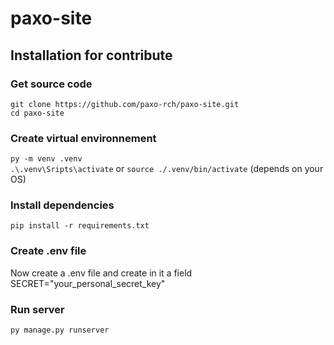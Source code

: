 # paxo-site

## Installation for contribute

### Get source code
``git clone https://github.com/paxo-rch/paxo-site.git`` <br>
``cd paxo-site``

### Create virtual environnement
``py -m venv .venv`` <br>
``.\.venv\Sripts\activate`` or ``source ./.venv/bin/activate`` (depends on your OS)

### Install dependencies
``pip install -r requirements.txt``

### Create .env file
Now create a .env file and create in it a field SECRET="your_personal_secret_key"

### Run server
``py manage.py runserver``

